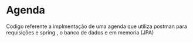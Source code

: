 # Agenda

Codigo referente a implmentação de uma agenda que utiliza postman para requisições e spring , o banco de dados e em memoria (JPA)
